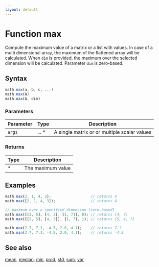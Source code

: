 ```yaml
---
layout: default
---
```


<h1 id="function-max">Function max</h1>

Compute the maximum value of a matrix or a  list with values.
In case of a multi dimensional array, the maximum of the flattened array
will be calculated. When `dim` is provided, the maximum over the selected
dimension will be calculated. Parameter `dim` is zero-based.


<h2 id="syntax">Syntax</h2>

```js
math.max(a, b, c, ...)
math.max(A)
math.max(A, dim)
```

<h3 id="parameters">Parameters</h3>

Parameter | Type | Description
--------- | ---- | -----------
`args` | ... * | A single matrix or or multiple scalar values

<h3 id="returns">Returns</h3>

Type | Description
---- | -----------
* | The maximum value


<h2 id="examples">Examples</h2>

```js
math.max(2, 1, 4, 3);                  // returns 4
math.max([2, 1, 4, 3]);                // returns 4

// maximum over a specified dimension (zero-based)
math.max([[2, 5], [4, 3], [1, 7]], 0); // returns [4, 7]
math.max([[2, 5], [4, 3]], [1, 7], 1); // returns [5, 4, 7]

math.max(2.7, 7.1, -4.5, 2.0, 4.1);    // returns 7.1
math.min(2.7, 7.1, -4.5, 2.0, 4.1);    // returns -4.5
```


<h2 id="see-also">See also</h2>

[mean](mean.html),
[median](median.html),
[min](min.html),
[prod](prod.html),
[std](std.html),
[sum](sum.html),
[var](var.html)


<!-- Note: This file is automatically generated from source code comments. Changes made in this file will be overridden. -->
